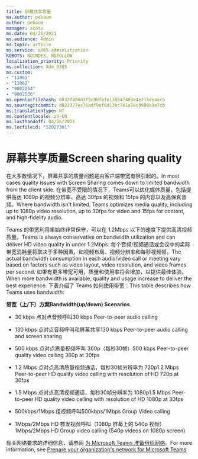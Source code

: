 ```yaml
---
title: 屏幕共享质量
ms.author: pebaum
author: pebaum
manager: scotv
ms.date: 04/26/2021
ms.audience: Admin
ms.topic: article
ms.service: o365-administration
ROBOTS: NOINDEX, NOFOLLOW
localization_priority: Priority
ms.collection: Adm_O365
ms.custom:
- "11061"
- "11062"
- "9002254"
- "9002536"
ms.openlocfilehash: 0832f886d3f5c0bfbfe138647403e4e215deaacb
ms.sourcegitcommit: d822377ec76adf9ef6d13bc761a16c9900a3e7cb
ms.translationtype: HT
ms.contentlocale: zh-CN
ms.lasthandoff: 04/26/2021
ms.locfileid: "52027301"
---
```

# <a name="screen-sharing-quality"></a><span data-ttu-id="5434f-102">屏幕共享质量</span><span class="sxs-lookup"><span data-stu-id="5434f-102">Screen sharing quality</span></span>

<span data-ttu-id="5434f-103">在大多数情况下，屏幕共享的质量问题是由客户端带宽有限引起的。</span><span class="sxs-lookup"><span data-stu-id="5434f-103">In most cases quality issues with Screen Sharing comes down to limited bandwidth from the client side.</span></span>  <span data-ttu-id="5434f-104">在带宽不受限的情况下，Teams可以优化媒体质量，包括提供高达 1080p 的视频分辨率、高达 30fps 的视频和 15fps 的内容以及高保真音频。</span><span class="sxs-lookup"><span data-stu-id="5434f-104">Where bandwidth isn't limited, Teams optimizes media quality, including up to 1080p video resolution, up to 30fps for video and 15fps for content, and high-fidelity audio.</span></span>

<span data-ttu-id="5434f-105">Teams 的带宽利用率始终非常保守，可以在 1.2Mbps 以下的速度下提供高清视频质量。</span><span class="sxs-lookup"><span data-stu-id="5434f-105">Teams is always conservative on bandwidth utilization and can deliver HD video quality in under 1.2Mbps.</span></span> <span data-ttu-id="5434f-106">每个音频/视频通话或会议中的实际带宽消耗量将取决于多种因素，如视频布局、视频分辨率和每秒视频帧。</span><span class="sxs-lookup"><span data-stu-id="5434f-106">The actual bandwidth consumption in each audio/video call or meeting vary based on factors such as video layout, video resolution, and video frames per second.</span></span> <span data-ttu-id="5434f-107">如果有更多带宽可用，质量和使用率将会增加，以提供最佳体验。</span><span class="sxs-lookup"><span data-stu-id="5434f-107">When more bandwidth is available, quality and usage increase to deliver the best experience.</span></span> <span data-ttu-id="5434f-108">下表介绍了 Teams 如何使用带宽：</span><span class="sxs-lookup"><span data-stu-id="5434f-108">This table describes how Teams uses bandwidth:</span></span>

<span data-ttu-id="5434f-109">**带宽（上/下）方案**</span><span class="sxs-lookup"><span data-stu-id="5434f-109">**Bandwidth(up/down) Scenarios**</span></span>

- <span data-ttu-id="5434f-110">30 kbps 点对点音频呼叫</span><span class="sxs-lookup"><span data-stu-id="5434f-110">30 kbps Peer-to-peer audio calling</span></span>

- <span data-ttu-id="5434f-111">130 kbps 点对点音频呼叫和屏幕共享</span><span class="sxs-lookup"><span data-stu-id="5434f-111">130 kbps Peer-to-peer audio calling and screen sharing</span></span>

- <span data-ttu-id="5434f-112">500 kbps 点对点质量视频呼叫 360p（每秒30帧）</span><span class="sxs-lookup"><span data-stu-id="5434f-112">500 kbps Peer-to-peer quality video calling 360p at 30fps</span></span>

- <span data-ttu-id="5434f-113">1.2 Mbps 点对点高清质量视频通话，每秒30帧分辨率为 720p</span><span class="sxs-lookup"><span data-stu-id="5434f-113">1.2 Mbps Peer-to-peer HD quality video calling with resolution of HD 720p at 30fps</span></span>

- <span data-ttu-id="5434f-114">1.5 Mbps 点对点高清视频通话，每秒30帧分辨率为 1080p</span><span class="sxs-lookup"><span data-stu-id="5434f-114">1.5 Mbps Peer-to-peer HD quality video calling with resolution of HD 1080p at 30fps</span></span>

- <span data-ttu-id="5434f-115">500kbps/1Mbps 组视频呼叫</span><span class="sxs-lookup"><span data-stu-id="5434f-115">500kbps/1Mbps Group Video calling</span></span>

- <span data-ttu-id="5434f-116">1Mbps/2Mbps HD 群发视频呼叫（1080p 屏幕上的 540p 视频）</span><span class="sxs-lookup"><span data-stu-id="5434f-116">1Mbps/2Mbps HD Group video calling (540p videos on 1080p screen)</span></span>

<span data-ttu-id="5434f-117">有关网络要求的详细信息，请参阅 [为 Microsoft Teams 准备组织网络](https://docs.microsoft.com/microsoftteams/prepare-network#bandwidth-requirements)。</span><span class="sxs-lookup"><span data-stu-id="5434f-117">For more information, see [Prepare your organization's network for Microsoft Teams](https://docs.microsoft.com/microsoftteams/prepare-network#bandwidth-requirements)</span></span>